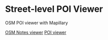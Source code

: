 # Street-level POI Viewer
 OSM POI viewer with Mapillary
 
[OSM Notes viewer](https://tankaru.github.io/Street-level-POI-Viewer/index.html)
[POI viewer](https://tankaru.github.io/Street-level-POI-Viewer/viewer.html)
